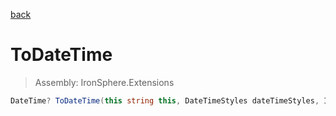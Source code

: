 ﻿

[back](/IronSphere.Extensions/types/StringCastingExtension)

# ToDateTime

> Assembly: IronSphere.Extensions

```csharp
DateTime? ToDateTime(this string this, DateTimeStyles dateTimeStyles, IFormatProvider formatProvider)
```



 